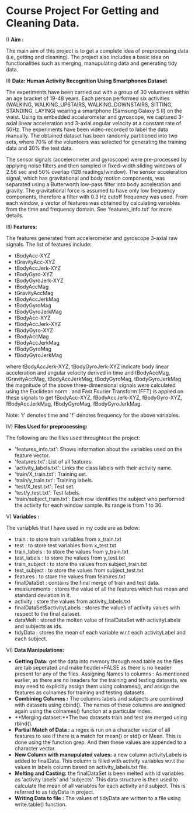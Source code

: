 Course Project For Getting and Cleaning Data.
=========================================================================================================
 I) **Aim :** 
 
 The main aim of this project is to get a complete idea of preprocessing data (i.e, getting and cleaning). The project also includes a basic idea on functionalities such as merging, manupulating data and generating tidy data.
 
 II)  **Data: Human Activity Recognition Using Smartphones Dataset**
 
The experiments have been carried out with a group of 30 volunteers within an age bracket of 19-48 years. Each person performed six activities (WALKING, WALKING_UPSTAIRS, WALKING_DOWNSTAIRS, SITTING, STANDING, LAYING) wearing a smartphone (Samsung Galaxy S II) on the waist. Using its embedded accelerometer and gyroscope, we captured 3-axial linear acceleration and 3-axial angular velocity at a constant rate of 50Hz. The experiments have been video-recorded to label the data manually. The obtained dataset has been randomly partitioned into two sets, where 70% of the volunteers was selected for generating the training data and 30% the test data. 

The sensor signals (accelerometer and gyroscope) were pre-processed by applying noise filters and then sampled in fixed-width sliding windows of 2.56 sec and 50% overlap (128 readings/window). The sensor acceleration signal, which has gravitational and body motion components, was separated using a Butterworth low-pass filter into body acceleration and gravity. The gravitational force is assumed to have only low frequency components, therefore a filter with 0.3 Hz cutoff frequency was used. From each window, a vector of features was obtained by calculating variables from the time and frequency domain. See 'features_info.txt' for more details. 

 III) **Features:**
 
The features generated from accelerometer and gyroscope 3-axial raw signals.
The list of features include:
- tBodyAcc-XYZ
- tGravityAcc-XYZ
- tBodyAccJerk-XYZ
- tBodyGyro-XYZ
- tBodyGyroJerk-XYZ
- tBodyAccMag
- tGravityAccMag
- tBodyAccJerkMag
- tBodyGyroMag
- tBodyGyroJerkMag
- fBodyAcc-XYZ
- fBodyAccJerk-XYZ
- fBodyGyro-XYZ
- fBodyAccMag
- fBodyAccJerkMag
- fBodyGyroMag
- fBodyGyroJerkMag

where tBodyAccJerk-XYZ, tBodyGyroJerk-XYZ indicate body linear acceleration and angular velocity derived in time and tBodyAccMag, tGravityAccMag, tBodyAccJerkMag, tBodyGyroMag, tBodyGyroJerkMag the magnitude of the above three-dimensional signals were calculated using the Euclidean norm .
and Fast Fourier Transform (FFT) is applied on these signals to get fBodyAcc-XYZ, fBodyAccJerk-XYZ, fBodyGyro-XYZ, fBodyAccJerkMag, fBodyGyroMag, fBodyGyroJerkMag.

Note: 't' denotes time and 'f' denotes frequency for the above variables.

 IV)  **Files Used for preprocessing:**
 
The following are the files used throughtout the project:
- 'features_info.txt': Shows information about the variables used on the feature vector.
- 'features.txt': List of all features.
- 'activity_labels.txt': Links the class labels with their activity name.
- 'train/X_train.txt': Training set.
- 'train/y_train.txt': Training labels.
- 'test/X_test.txt': Test set.
- 'test/y_test.txt': Test labels.
- 'train/subject_train.txt': Each row identifies the subject who performed the activity for each window sample. Its range is from 1 to 30. 


 V) **Variables :**
 
The variables that I have used in my code are as below:
- train  : to store train variables from x_train.txt
- test : to store test variables from x_test.txt
- train_labels : to store the values from y_train.txt
- test_labels  : to store the values from y_test.txt
- train_subject  : to store the values from subject_train.txt
- test_subject : to store the values from subject_test.txt
- features : to store the values from features.txt
- finalDataSet : contains the final merge of train and test data.
- measurements : stores the value of all the features which has mean and standard deviation in it.
- activity  : store the values from activity_labels.txt
- finalDataSet$activityLabels : stores the values of activity values with respect to the final dataset.
- dataMelt  : stored the molten value of finalDataSet with activityLabels and subjects as ids.
- tidyData  : stores the mean of each variable w.r.t each activityLabel and each subject.

 VI)  **Data Manipulations:**
 
 -  **Getting Data:** get the data into memory through read.table as the files are tab seperated and make header=FALSE as there is no header present for any of the files.
Assigning Names to columns : As mentioned earlier, as there are no headers for the training and testing datasets, we may need to explicitly assign them using colnames(), and assign the features as colnames for training and testing datasets.
 -  **Combining Columns :** The columns labels and subjects are combined with datasets using cbind(). The names of these columns are assigned again using the colnames() function at a particular index.
 -  **Merging dataset:**The two datasets train and test are merged using rbind().
 -  **Partial Match of Data :** a regex is run on a character vector of all features to see if there is a match  for mean() or std() or Mean. This is done using the function grep. And then these values are appended to a character vector.
 -  **New Column with manupulated values:** a new column activityLabels is added to finalData. This column is filled with activity variables w.r.t the values in labels column based on activity_labels.txt file.
 -  **Melting and Casting:** the finalDataSet is been melted with id variables as 'activity labels' and 'subjects'. This data structure is then used to calculate the mean of all variables for each activity and subject. This is referred to as tidyData in project.
 -  **Writing Data to file :** The values of tidyData are written to a file using write.table() function. 
